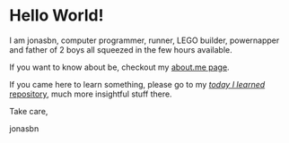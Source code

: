 # Hello World!

I am jonasbn, computer programmer, runner, LEGO builder, powernapper and father of 2 boys all squeezed in the few hours available.

If you want to know about be, checkout my [about.me page](https://about.me/jonasbn).

If you came here to learn something, please go to my [_today I learned_ repository](http://jonasbn.github.io/til/), much more insightful stuff there.

Take care,

jonasbn